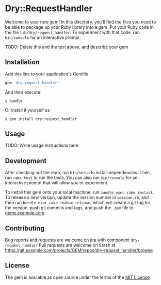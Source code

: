 # Dry::RequestHandler

Welcome to your new gem! In this directory, you'll find the files you need to be able to package up your Ruby library into a gem. Put your Ruby code in the file `lib/dry/request_handler`. To experiment with that code, run `bin/console` for an interactive prompt.

TODO: Delete this and the text above, and describe your gem

## Installation

Add this line to your application's Gemfile:

```ruby
gem 'dry-request_handler'
```

And then execute:

    $ bundle

Or install it yourself as:

    $ gem install dry-request_handler

## Usage

TODO: Write usage instructions here

## Development

After checking out the repo, run `bin/setup` to install dependencies. Then, run `rake test` to run the tests. You can also run `bin/console` for an interactive prompt that will allow you to experiment.

To install this gem onto your local machine, run `bundle exec rake install`. To release a new version, update the version number in `version.rb`, and then run `bundle exec rake inabox:release`, which will create a git tag for the version, push git commits and tags, and push the `.gem` file to [gems.example.com](http://gems.example.com).

## Contributing

Bug reports and requests are welcome on [jira](https://issues.example.com/projects/RBGEM/issues) with component `dry-request_handler`
Pull requests are welcome on Stash at https://git.example.com/projects/GEM/repos/dry-request_handler/browse


## License

The gem is available as open source under the terms of the [MIT License](http://opensource.org/licenses/MIT).

